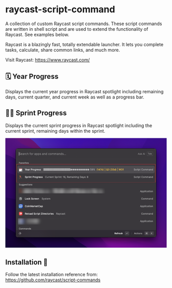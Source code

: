 # raycast-script-command

A collection of custom Raycast script commands. These script commands are written in shell script and are used to extend the functionality of Raycast. See examples below.

Raycast is a blazingly fast, totally extendable launcher. It lets you complete tasks, calculate, share common links, and much more.

Visit Raycast: https://www.raycast.com/

## 🗓️ Year Progress

Displays the current year progress in Raycast spotlight including remaining days, current quarter, and current week as well as a progress bar.

## 🏃‍♂️ Sprint Progress

Displays the current sprint progress in Raycast spotlight including the current sprint, remaining days within the sprint.

![Alternative Text](/img/sc1.png)

## Installation 🔧

Follow the latest installation reference from: https://github.com/raycast/script-commands
